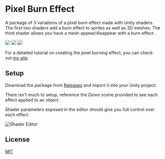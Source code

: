 # Pixel Burn Effect

A package of 3 variations of a pixel burn effect made with Unity shaders. 
The first two shaders add a burn effect to sprites as well as 3D meshes. 
The third shader allows you have a mesh appear/disappear with a burn effect.

![](http://i.imgur.com/pfNK6om.gif)
![](http://i.imgur.com/fZe9YAk.gif)
![](http://i.imgur.com/Aq8aSDP.gif)

For a detailed tutorial on creating the pixel burning effect, you can check out [my site](http://shealyntate.com/pixel-burn-effect/).
## Setup

Download the package from [Releases](https://github.com/Shealynntate/Pixel-Burn-Effect/releases/tag/v1.0) and import it into your Unity project.

There isn't much to setup, reference the <i>Demo</i> scene provided to see each effect applied to an object.

Shader parameters exposed in the editor should give you full control over each effect.

![Shader Editor](http://imgur.com/b2NQPzq.png)

## License

[MIT](https://github.com/Shealynntate/Pixel-Burn-Effect/blob/master/LICENSE)
